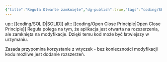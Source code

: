 ```yaml
---
{"title":"Reguła Otwarte zamknięte","dg-publish":true,"tags":"coding/SOLID","language":"pl","permalink":"/coding/regula-otwarte-zamkniete/","dgPassFrontmatter":true}
---
```


up:: [[coding/SOLID\|SOLID]]
alt:: [[coding/Open Close Principle\|Open Close Principle]]
Reguła polega na tym, że  aplikacja jest otwarta na rozszerzenia, ale zamknięta na modyfikacje. Dzięki temu kod może być łatwiejszy w urzymaniu.

Zasada przypomina korzystanie z wtyczek - bez konieczności modyfikacji kodu możliwe jest dodanie rozszerzeń.